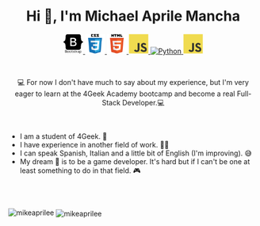 <h1 align="center">Hi 👋, I'm Michael Aprile Mancha</h1>
<p align="center"> 
  <a href="https://getbootstrap.com" target="_blank" rel="noreferrer"> 
    <img src="https://raw.githubusercontent.com/devicons/devicon/master/icons/bootstrap/bootstrap-plain-wordmark.svg" alt="bootstrap" width="40" height="40"/> 
  </a> 
 <a href="https://www.w3schools.com/css/" target="_blank" rel="noreferrer">
    <img src="https://raw.githubusercontent.com/devicons/devicon/master/icons/css3/css3-original-wordmark.svg" alt="css3" width="40" height="40"/> 
  </a> 
 <a href="https://www.w3.org/html/" target="_blank" rel="noreferrer"> 
    <img src="https://raw.githubusercontent.com/devicons/devicon/master/icons/html5/html5-original-wordmark.svg" alt="html5" width="40" height="40"/> 
  </a>
 <a href="https://developer.mozilla.org/en-US/docs/Web/JavaScript" target="_blank" rel="noreferrer"> 
    <img src="https://raw.githubusercontent.com/devicons/devicon/master/icons/javascript/javascript-original.svg" alt="javascript" width="40" height="40"/> 
  </a> 
  <a href="https://developer.mozilla.org/es/docs/Glossary/Python" target="_blank" rel="noreferrer"> 
    <img src="https://upload.wikimedia.org/wikipedia/commons/thumb/c/c3/Python-logo-notext.svg/1869px-Python-logo-notext.svg.png" alt="Python" width="40" height="40"/> 
  </a> 
  <a href="https://developer.mozilla.org/en-US/docs/Web/JavaScript" target="_blank" rel="noreferrer"> 
    <img src="https://raw.githubusercontent.com/devicons/devicon/master/icons/javascript/javascript-original.svg" alt="javascript" width="40" height="40"/> 
  </a> 
</p>
<br/>
<p align ="center">💻 For now I don't have much to say about my experience, but I'm very eager to learn at the 4Geek Academy bootcamp and become a real Full-Stack Developer.💻</p>
<br/>


- I am a student of 4Geek. 🥸
- I have experience in another field of work. 👨‍🍳
- I can speak Spanish, Italian and a little bit of English (I'm improving). 😅
- My dream 💭 is to be a game developer. It's hard but if I can't be one at least something to do in that field. 🎮

  
 <br/>
   <br/>
  
<p align="center">
  <img align="left" src="https://github-readme-stats.vercel.app/api/top-langs?username=mikeaprilee&show_icons=true&locale=en&layout=compact" alt="mikeaprilee" />
</p> 
<p>&nbsp;<img align="center" src="https://github-readme-stats.vercel.app/api?username=mikeaprilee&show_icons=true&locale=en" alt="mikeaprilee" /></p>
